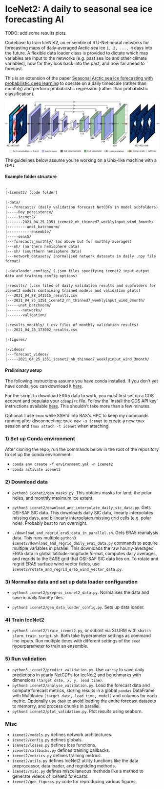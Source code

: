 # IceNet2: A daily to seasonal sea ice forecasting AI

TODO: add some results plots.

Codebase to train IceNet2, an ensemble of `M` U-Net neural networks for forecasting maps of daily-averaged Arctic sea ice `1, 2, ..., N` days into the future.
A flexible data loader class is provided to dictate which map variables are input to the networks (e.g. past sea ice and other climate variables), how far they look back into the past, and how far ahead to forecast.

This is an extension of the paper [Seasonal Arctic sea ice forecasting with probabilistic deep learning](https://doi.org/10.31223/X5430P) to operate on a daily timescale (rather than monthly) and perform probabilistic regression (rather than probabilistic classification).

![](architecture.png)

The guidelines below assume you're working on a Unix-like machine with a GPU.

#### Example folder structure

```
.
|-icenet2/ (code folder)

|-data/
|---forecasts/ (daily validation forecast NetCDFs in model subfolders)
|-----Day_persistence/
|-----icenet2/
|-------2021_04_25_1351_icenet2_nh_thinned7_weeklyinput_wind_3month/
|---------unet_batchnorm/
|-----------ensemble/
|-----seas5/
|---forecasts_monthly/ (as above but for monthly averages)
|---nh/ (northern hemisphere data)
|---sh/ (sourthern hemisphere data)
|---network_datasets/ (normalised network datasets in daily .npy file format)

|-dataloader_configs/ (.json files specifying icenet2 input-output data and training config options)

|-results/ (.csv files of daily validation results and subfolders for icenet2 models containing trained models and validation plots)
|---2021_04_28_141515_results.csv
|---2021_04_25_1351_icenet2_nh_thinned7_weeklyinput_wind_3month/
|-----unet_batchnorm/
|-------networks/
|-------validation/

|-results_monthly/ (.csv files of monthly validation results)
|---2021_04_26_173002_results.csv

|-figures/

|-videos/
|---forecast_videos/
|-----2021_04_25_1351_icenet2_nh_thinned7_weeklyinput_wind_3month/
```

#### Preliminary setup

The following instructions assume you have conda installed. If you don't yet have conda, you can download it [here](https://docs.conda.io/projects/conda/en/latest/user-guide/install/linux.html).

For the script to download ERA5 data to work, you must first set up a CDS account and populate your `cdsapirc` file.
Follow the 'Install the CDS API key' instructions available [here](https://cds.climate.copernicus.eu/api-how-to#install-the-cds-api-key).
This shouldn't take more than a few minutes.

Optional: I use `tmux` while SSH'd into BAS's HPC to keep my commands running after disconnecting: `tmux new -s icenet` to create a new `tmux` session and `tmux attach -t icenet` when attaching.

### 1) Set up Conda environment

After cloning the repo, run the commands below in the root of the repository to set up the conda environment:

- `conda env create -f environment.yml -n icenet2`
- `conda activate icenet2`

### 2) Download data

- `python3 icenet2/gen_masks.py`. This obtains masks for land, the polar holes, and monthly maximum ice extent.

- `python3 icenet2/download_and_interpolate_daily_sic_data.py`. Gets OSI-SAF SIC data.
This downloads daily SIC data, linearly interpolates missing days, and bilinearly interpolates missing grid cells (e.g. polar hole).
Probably best to run overnight.

- `./download_and_regrid_era5_data_in_parallel.sh`. Gets ERA5 reanalysis data.
This runs multiple `python3 icenet2/download_and_regrid_daily_era5_data.py` commands to acquire multiple variables in parallel.
This downloads the raw hourly-averaged ERA5 data in global latitude-longitude format, computes daily averages, and regrids to the EASE grid that OSI-SAF SIC data lies on.
To rotate and regrid ERA5 surface wind vector fields, use `icenet2/rotate_and_regrid_era5_wind_vector_data.py`.

### 3) Normalise data and set up data loader configuration

- `python3 icenet2/preproc_icenet2_data.py`. Normalises the data and save in daily NumPy files.

- `python3 icenet2/gen_data_loader_config.py`. Sets up data loader.

### 4) Train IceNet2

- `python3 icenet2/train_icenet2.py`, or submit via SLURM with `sbatch slurm_train_script.sh`. Both take hyperameter settings as command line inputs. Run multiple times with different settings of the `seed` hyperparameter to train an ensemble.

### 5) Run validation

- `python3 icenet2/predict_validation.py`. Use `xarray` to save daily predictions in yearly NetCDFs for IceNet2 and benchmarks with dimensions `(target date, x, y, lead time)`.
- `python3 icenet2/analyse_validation.py`. Load the forecast data and compute forecast metrics, storing results in a global `pandas` DataFrame with MultiIndex `(target date, lead time, model)` and columns for each metric. Optionally use `dask` to avoid loading the entire forecast datasets to memorry, and process chunks in parallel.
- `python3 icenet2/plot_validation.py`. Plot results using seaborn.

### Misc

- `icenet2/models.py` defines network architectures.
- `icenet2/config.py` defines globals.
- `icenet2/losses.py` defines loss functions.
- `icenet2/callbacks.py` defines training callbacks.
- `icenet2/metrics.py` defines training metrics.
- `icenet2/utils.py` defines IceNet2 utility functions like the data preprocessor, data loader, and regridding methods.
- `icenet2/misc.py` defines miscellaneous methods like a method to generate videos of IceNet2 forecasts.
- `icenet2/gen_figures.py` code for reproducing various figures.
